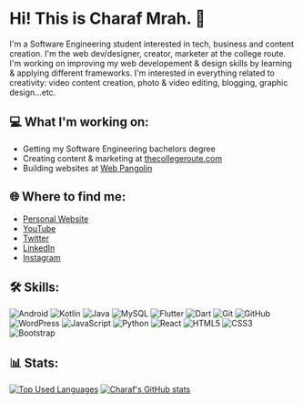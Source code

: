 # Hi! This is Charaf Mrah. 👋 

I'm a Software Engineering student interested in tech, business and content creation. I'm the web dev/designer, creator, marketer at the college route. I'm working on improving my web developement & design skills by learning & applying different frameworks. I'm interested in everything related to creativity: video content creation, photo & video editing, blogging, graphic design...etc.

## 💻 What I'm working on:
* Getting my Software Engineering bachelors degree
* Creating content & marketing at [thecollegeroute.com](https://thecollegeroute.com)
* Building websites at [Web Pangolin](https://webpangolin.com)

## 🌐 Where to find me:
* [Personal Website](https://charafmrah.com)
* [YouTube](https://www.youtube.com/charaf)
* [Twitter](https://twitter.com/charafmrah)
* [LinkedIn](https://linkedin.com/in/charafmrah)
* [Instagram](https://instagram.com/charafmrah)

## 🛠 Skills:
![Android](https://img.shields.io/badge/-Android-black?style=flat-square&logo=android)
![Kotlin](https://img.shields.io/badge/-Kotlin-orange?style=flat-square&logo=kotlin)
![Java](https://img.shields.io/badge/-java-E34A86?style=flat-square&logo=java)
![MySQL](https://img.shields.io/badge/-MySQL-yellowgreen?style=flat-square&logo=mysql)
![Flutter](https://img.shields.io/badge/-Flutter-blue?style=flat-square&logo=flutter)
![Dart](https://img.shields.io/badge/-Dart-informational?style=flat-square&logo=dart)
![Git](https://img.shields.io/badge/-Git-black?style=flat-square&logo=git)
![GitHub](https://img.shields.io/badge/-GitHub-181717?style=flat-square&logo=github)
![WordPress](https://img.shields.io/badge/-Wordpress-blue?style=flat-square&logo=wordpress)
![JavaScript](https://img.shields.io/badge/-JavaScript-black?style=flat-square&logo=javascript)
![Python](https://img.shields.io/badge/-Python-black?style=flat-square&logo=Python)
![React](https://img.shields.io/badge/-React-black?style=flat-square&logo=react)
![HTML5](https://img.shields.io/badge/-HTML5-E34F26?style=flat-square&logo=html5&logoColor=white)
![CSS3](https://img.shields.io/badge/-CSS3-1572B6?style=flat-square&logo=css3)
![Bootstrap](https://img.shields.io/badge/-Bootstrap-563D7C?style=flat-square&logo=bootstrap)




## 📊 Stats:
[![Top Used Languages](https://github-readme-stats.vercel.app/api/top-langs/?username=charafmrah&theme=gotham)](https://github.com/charafmrah/github-readme-stats)
[![Charaf's GitHub stats](https://github-readme-stats.vercel.app/api?username=charafmrah&hide='Makefile'&show_icons=true&theme=gotham)](https://github.com/charafmrah/github-readme-stats)
